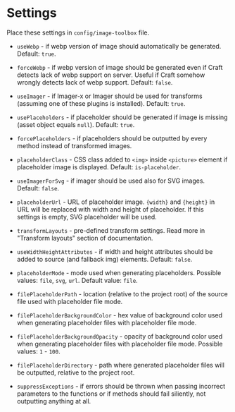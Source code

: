 # Settings

Place these settings in `config/image-toolbox` file.

* `useWebp` - if webp version of image should automatically be generated. Default: `true`.
* `forceWebp` - if webp version of image should be generated even if Craft detects lack of webp support on server. Useful if Craft somehow wrongly detects lack of webp support. Default: `false`.
* `useImager` - if Imager-x or Imager should be used for transforms (assuming one of these plugins is installed). Default: `true`.
* `usePlaceholders` - if placeholder should be generated if image is missing (asset object equals `null`). Default: `true`.
* `forcePlaceholders` - if placeholders should be outputted by every method instead of transformed images.
* `placeholderClass` - CSS class added to `<img>` inside `<picture>` element if placeholder image is displayed. Default: `is-placeholder`.
* `useImagerForSvg` - if imager should be used also for SVG images. Default: `false`.
* `placeholderUrl` - URL of placeholder image. `{width}` and `{height}` in URL will be replaced with width and height of placeholder. If this settings is empty, SVG placeholder will be used.
* `transformLayouts` - pre-defined transform settings. Read more in "Transform layouts" section of documentation.
* `useWidthHeightAttributes` - if width and height attributes should be added to source (and fallback img) elements. Default: `false`.

* `placeholderMode` - mode used when generating placeholders. Possible values: `file`, `svg`, `url`. Default value: `file`.
* `filePlaceholderPath` - location (relative to the project root) of the source file used with placeholder file mode.
* `filePlaceholderBackgroundColor` - hex value of background color used when generating placeholder files with placeholder file mode.
* `filePlaceholderBackgroundOpacity` - opacity of background color used when generating placeholder files with placeholder file mode. Possible values: `1` - `100`.
* `filePlaceholderDirectory` - path where generated placeholder files will be outputted, relative to the project root. 
* `suppressExceptions` - if errors should be thrown when passing incorrect parameters to the functions or if methods should fail siliently, not outputting anything at all.